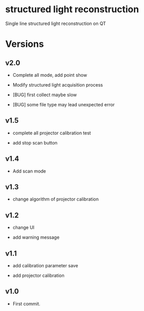 # structured light reconstruction

Single line structured light reconstruction on QT

# Versions

## v2.0

- Complete all mode, add point show

- Modify structured light acquisition process

- [BUG] first collect maybe slow

- [BUG] some file type may lead unexpected error

## v1.5

- complete all projector calibration test

- add stop scan button

## v1.4

- Add scan mode

## v1.3

- change algorithm of projector calibration

## v1.2

- change UI

- add warning message

## v1.1

- add calibration parameter save

- add projector calibration

## v1.0

- First commit.
